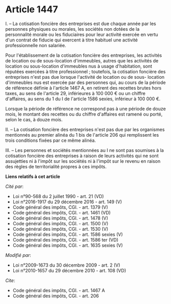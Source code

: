 # Article 1447

I. – La cotisation foncière des entreprises est due chaque année par les personnes physiques ou morales, les sociétés non
dotées de la personnalité morale ou les fiduciaires pour leur activité exercée en vertu d'un contrat de fiducie qui exercent
à titre habituel une activité professionnelle non salariée. 

Pour l'établissement de la cotisation foncière des entreprises, les activités de location ou de sous-location d'immeubles,
autres que les activités de location ou sous-location d'immeubles nus à usage d'habitation, sont réputées exercées à titre
professionnel ; toutefois, la cotisation foncière des entreprises n'est pas due lorsque l'activité de location ou de sous-
location d'immeubles nus est exercée par des personnes qui, au cours de la période de référence définie à l'article 1467 A,
en retirent des recettes brutes hors taxes, au sens de l'article 29, inférieures à 100 000 € ou un chiffre d'affaires, au
sens du 1 du I de l'article 1586 sexies, inférieur à 100 000 €. 

Lorsque la période de référence ne correspond pas à une période de douze mois, le montant des recettes ou du chiffre
d'affaires est ramené ou porté, selon le cas, à douze mois. 

II. – La cotisation foncière des entreprises n'est pas due par les organismes mentionnés au premier alinéa du 1 bis de
l'article 206 qui remplissent les trois conditions fixées par ce même alinéa. 

III. – Les personnes et sociétés mentionnées au I ne sont pas soumises à la cotisation foncière des entreprises à raison de
leurs activités qui ne sont assujetties ni à l'impôt sur les sociétés ni à l'impôt sur le revenu en raison des règles de
territorialité propres à ces impôts.

**Liens relatifs à cet article**

_Cité par_:

  - Loi n°90-568 du 2 juillet 1990 - art. 21 (VD)
  - Loi n°2016-1917 du 29 décembre 2016 - art. 149 (V)
  - Code général des impôts, CGI. - art. 1379 (V)
  - Code général des impôts, CGI. - art. 1461 (VD)
  - Code général des impôts, CGI. - art. 1478 (V)
  - Code général des impôts, CGI. - art. 1500 (V)
  - Code général des impôts, CGI. - art. 1530 (V)
  - Code général des impôts, CGI. - art. 1586 sexies (V)
  - Code général des impôts, CGI. - art. 1586 ter (VD)
  - Code général des impôts, CGI. - art. 1635 sexies (V)

_Modifié par_:

  - Loi n°2009-1673 du 30 décembre 2009 - art. 2 (V)
  - Loi n°2010-1657 du 29 décembre 2010 - art. 108 (VD)

_Cite_:

  - Code général des impôts, CGI. - art. 1467 A
  - Code général des impôts, CGI. - art. 206
